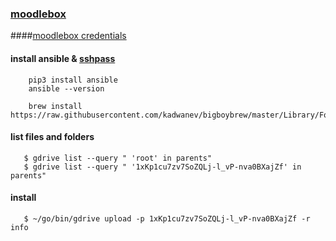 ### [moodlebox](https://github.com/moodlebox/moodlebox) 

####[moodlebox credentials](https://moodlebox.net/en/help/moodlebox-credentials/)
#### install ansible & [sshpass](https://gist.github.com/arunoda/7790979#installing-on-os-x)
```
    pip3 install ansible
    ansible --version

    brew install https://raw.githubusercontent.com/kadwanev/bigboybrew/master/Library/Formula/sshpass.rb

```
#### list files and folders 
```
   $ gdrive list --query " 'root' in parents"
   $ gdrive list --query " '1xKp1cu7zv7SoZQLj-l_vP-nva0BXajZf' in parents"
```
#### install
```
   $ ~/go/bin/gdrive upload -p 1xKp1cu7zv7SoZQLj-l_vP-nva0BXajZf -r info
```
